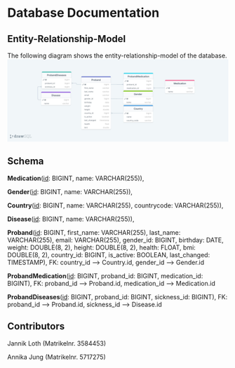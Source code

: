 # Database Documentation

## Entity-Relationship-Model

The following diagram shows the entity-relationship-model of the database.
![Entity-Relationship-Model](erm.jpeg)


## Schema

**Medication**(<ins>id</ins>: BIGINT, name: VARCHAR(255)),

**Gender**(<ins>id</ins>: BIGINT, name: VARCHAR(255)), 

**Country**(<ins>id</ins>: BIGINT, name: VARCHAR(255), countrycode: VARCHAR(255)), 

**Disease**(<ins>id</ins>: BIGINT, name: VARCHAR(255)), 

**Proband**(<ins>id</ins>: BIGINT, first_name: VARCHAR(255), last_name: VARCHAR(255), email: VARCHAR(255), gender_id: BIGINT, birthday: DATE, weight: DOUBLE(8, 2), height: DOUBLE(8, 2), health: FLOAT, bmi: DOUBLE(8, 2), country_id: BIGINT, is_active: BOOLEAN, last_changed: TIMESTAMP), FK: country_id --> Country.id, gender_id --> Gender.id

**ProbandMedication**(<ins>id</ins>: BIGINT, proband_id: BIGINT, medication_id: BIGINT), FK: proband_id --> Proband.id, medication_id --> Medication.id

**ProbandDiseases**(<ins>id</ins>: BIGINT, proband_id: BIGINT, sickness_id: BIGINT), FK: proband_id --> Proband.id, sickness_id --> Disease.id


## Contributors
Jannik Loth (Matrikelnr. 3584453)

Annika Jung (Matrikelnr. 5717275)

